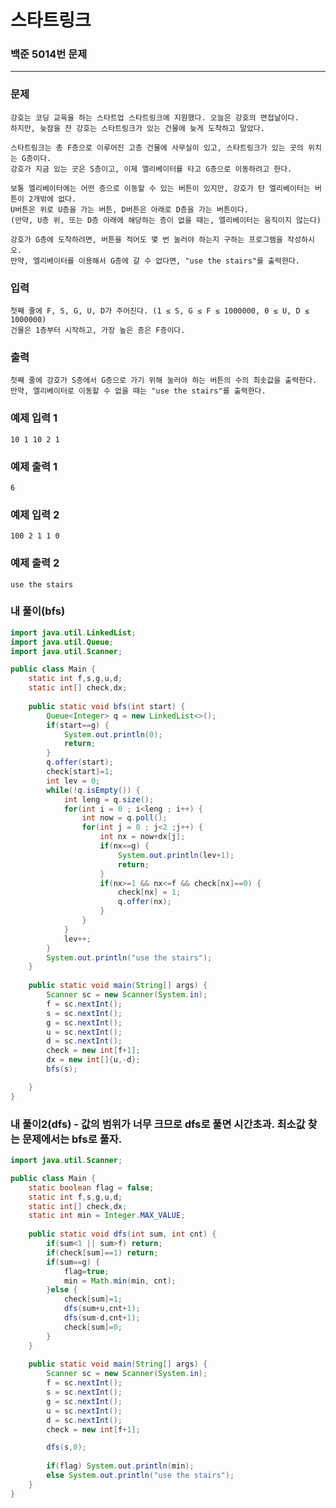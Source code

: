 # 스타트링크

### 백준 5014번 문제

------------

### 문제

    강호는 코딩 교육을 하는 스타트업 스타트링크에 지원했다. 오늘은 강호의 면접날이다. 
    하지만, 늦잠을 잔 강호는 스타트링크가 있는 건물에 늦게 도착하고 말았다.

    스타트링크는 총 F층으로 이루어진 고층 건물에 사무실이 있고, 스타트링크가 있는 곳의 위치는 G층이다. 
    강호가 지금 있는 곳은 S층이고, 이제 엘리베이터를 타고 G층으로 이동하려고 한다.

    보통 엘리베이터에는 어떤 층으로 이동할 수 있는 버튼이 있지만, 강호가 탄 엘리베이터는 버튼이 2개밖에 없다. 
    U버튼은 위로 U층을 가는 버튼, D버튼은 아래로 D층을 가는 버튼이다. 
    (만약, U층 위, 또는 D층 아래에 해당하는 층이 없을 때는, 엘리베이터는 움직이지 않는다)

    강호가 G층에 도착하려면, 버튼을 적어도 몇 번 눌러야 하는지 구하는 프로그램을 작성하시오. 
    만약, 엘리베이터를 이용해서 G층에 갈 수 없다면, "use the stairs"를 출력한다.

### 입력

    첫째 줄에 F, S, G, U, D가 주어진다. (1 ≤ S, G ≤ F ≤ 1000000, 0 ≤ U, D ≤ 1000000) 
    건물은 1층부터 시작하고, 가장 높은 층은 F층이다.

### 출력

    첫째 줄에 강호가 S층에서 G층으로 가기 위해 눌러야 하는 버튼의 수의 최솟값을 출력한다. 
    만약, 엘리베이터로 이동할 수 없을 때는 "use the stairs"를 출력한다.

### 예제 입력 1 

    10 1 10 2 1

### 예제 출력 1 

    6

### 예제 입력 2 

    100 2 1 1 0

### 예제 출력 2 

    use the stairs

### 내 풀이(bfs)

```java
import java.util.LinkedList;
import java.util.Queue;
import java.util.Scanner;

public class Main {
	static int f,s,g,u,d;
	static int[] check,dx;
	
	public static void bfs(int start) {
		Queue<Integer> q = new LinkedList<>();
		if(start==g) {
			System.out.println(0);
			return;
		}
		q.offer(start);
		check[start]=1;
		int lev = 0;
		while(!q.isEmpty()) {
			int leng = q.size();
			for(int i = 0 ; i<leng ; i++) {
				int now = q.poll();
				for(int j = 0 ; j<2 ;j++) {
					int nx = now+dx[j];
					if(nx==g) {
						System.out.println(lev+1);
						return;
					}
					if(nx>=1 && nx<=f && check[nx]==0) {
						check[nx] = 1;
						q.offer(nx);
					}
				}
			}
			lev++;
		}
		System.out.println("use the stairs");
	}
	
    public static void main(String[] args) {
    	Scanner sc = new Scanner(System.in);
    	f = sc.nextInt();
    	s = sc.nextInt();
    	g = sc.nextInt();
    	u = sc.nextInt();
    	d = sc.nextInt();
    	check = new int[f+1];
    	dx = new int[]{u,-d};
    	bfs(s);

    }
}
```


### 내 풀이2(dfs) - 값의 범위가 너무 크므로 dfs로 풀면 시간초과. 최소값 찾는 문제에서는 bfs로 풀자.

```java
import java.util.Scanner;

public class Main {
	static boolean flag = false;
	static int f,s,g,u,d;
	static int[] check,dx;
	static int min = Integer.MAX_VALUE;
	
	public static void dfs(int sum, int cnt) {
		if(sum<1 || sum>f) return;
		if(check[sum]==1) return;
		if(sum==g) {
			flag=true;
			min = Math.min(min, cnt);
		}else {
			check[sum]=1;
			dfs(sum+u,cnt+1);
			dfs(sum-d,cnt+1);
			check[sum]=0;
		}
	}
	
    public static void main(String[] args) {
    	Scanner sc = new Scanner(System.in);
    	f = sc.nextInt();
    	s = sc.nextInt();
    	g = sc.nextInt();
    	u = sc.nextInt();
    	d = sc.nextInt();
    	check = new int[f+1];

    	dfs(s,0);
    	
    	if(flag) System.out.println(min);
    	else System.out.println("use the stairs");
    }
}
```